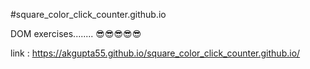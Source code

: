 #square_color_click_counter.github.io

DOM exercises........ 😎😎😎😎😎

link : https://akgupta55.github.io/square_color_click_counter.github.io/
